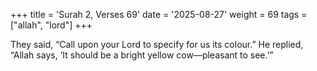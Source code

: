 +++
title = 'Surah 2, Verses 69'
date = '2025-08-27'
weight = 69
tags = ["allah", "lord"]
+++

They said, “Call upon your Lord to specify for us its colour.” He replied, “Allah says, ‘It should be a bright yellow cow—pleasant to see.’”